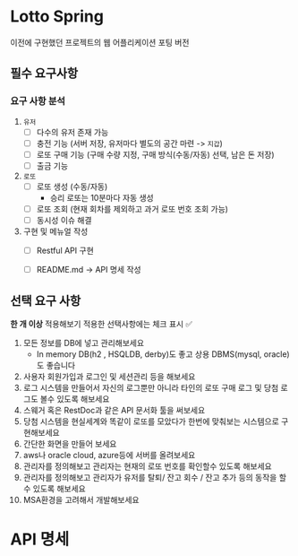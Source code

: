 # Lotto Spring

이전에 구현했던 프로젝트의 웹 어플리케이션 포팅 버전


## 필수 요구사항

### 요구 사항 분석

1. `유저`
   - [ ] 다수의 유저 존재 가능
   - [ ] 충전 기능 (서버 저장, 유저마다 별도의 공간 마련 -> `지갑`)
   - [ ] 로또 구매 기능 (구매 수량 지정, 구매 방식(수동/자동) 선택, 남은 돈 저장)
   - [ ] 출금 기능
2. `로또`
   - [ ] 로또 생성 (수동/자동)
     - 승리 로또는 10분마다 자동 생성
   - [ ] 로또 조회 (현재 회차를 제외하고 과거 로또 번호 조회 가능)
   - [ ] 동시성 이슈 해결
3. 구현 및 메뉴얼 작성
   - [ ] Restful API 구현
   - [ ] README.md -> API 명세 작성


## 선택 요구 사항

**한 개 이상** 적용해보기
적용한 선택사항에는 체크 표시 ✅

1. 모든 정보를 DB에 넣고 관리해보세요
   - In memory DB(h2 , HSQLDB, derby)도 좋고 상용 DBMS(mysql, oracle)도 좋습니다
2. 사용자 회원가입과 로그인 및 세션관리 등을 해보세요
3. 로그 시스템을 만들어서 자신의 로그뿐만 아니라 타인의 로또 구매 로그 및 당첨 로그도 볼수 있도록 해보세요
4. 스웨거 혹은 RestDoc과 같은 API 문서화 툴을 써보세요
5. 당첨 시스템을 현실세계와 똑같이 로또를 모았다가 한번에 맞춰보는 시스템으로 구현해보세요
6. 간단한 화면을 만들어 보세요
7. aws나 oracle cloud, azure등에 서버를 올려보세요
8. 관리자를 정의해보고 관리자는 현재의 로또 번호를 확인할수 있도록 해보세요
9. 관리자를 정의해보고 관리자가 유저를 탈퇴/ 잔고 회수 / 잔고 추가 등의 동작을 할 수 있도록 해보세요
10. MSA환경을 고려해서 개발해보세요


# API 명세

## 
